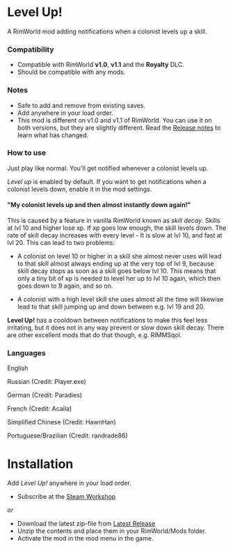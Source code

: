# Level Up!

A RimWorld mod adding notifications when a colonist levels up a skill.

### Compatibility
- Compatible with RimWorld **v1.0**, **v1.1** and the **Royalty** DLC.
- Should be compatible with any mods.

### Notes
- Safe to add and remove from existing saves.
- Add anywhere in your load order.
- This mod is different on v1.0 and v1.1 of RimWorld. You can use it on both versions, but they are slightly different. 
Read the [Release notes](https://github.com/krafs/LevelUp/releases/tag/v2.0.0) to learn what has changed.

### How to use
Just play like normal. You'll get notified whenever a colonist levels up.

*Level up* is enabled by default. If you want to get notifications when a colonist levels down, enable it in the mod settings.

#### "My colonist levels up and then almost instantly down again!"
This is caused by a feature in vanilla RimWorld known as *skill decay*. Skills at lvl 10 and higher lose xp. If xp goes low enough, the skill levels down. The rate of skill decay increases with every level - It is slow at lvl 10, and fast at lvl 20.
This can lead to two problems:

- A colonist on level 10 or higher in a skill she almost never uses will lead to that skill almost always ending up at the very top of lvl 9, because skill decay stops as soon as a skill goes below lvl 10. This means that only a tiny bit of xp is needed to level her up to lvl 10 again, which then goes down to 9 again, and so on.

- A colonist with a high level skill she uses almost all the time will likewise lead to that skill jumping up and down between e.g. lvl 19 and 20.

**Level Up!** has a cooldown between notifications to make this feel less irritating, but it does not in any way prevent or slow down skill decay. There are other excellent mods that do that though, e.g. RIMMSqol.

### Languages
English

Russian (Credit: Player.exe)

German (Credit: Paradies)

French (Credit: Acaila)

Simplified Chinese (Credit: HawnHan)

Portuguese/Brazilian (Credit: randrade86)

# Installation
Add _Level Up!_ anywhere in your load order.
- Subscribe at the [Steam Workshop](https://steamcommunity.com/sharedfiles/filedetails/?id=1701592470)

 _or_

- Download the latest zip-file from [Latest Release](https://github.com/krafs/LevelUp/releases)
- Unzip the contents and place them in your RimWorld/Mods folder.
- Activate the mod in the mod menu in the game.